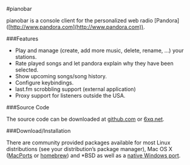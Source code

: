 #pianobar

pianobar is a console client for the personalized web radio [Pandora]
([http://www.pandora.com](http://www.pandora.com)).

###Features

* Play and manage (create, add more music, delete, rename, ...) your stations.
* Rate played songs and let pandora explain why they have been selected.
* Show upcoming songs/song history.
* Configure keybindings.
* last.fm scrobbling support (external application)
* Proxy support for listeners outside the USA.

###Source Code

The source code can be downloaded at [github.com](http://github.com/PromyLOPh/pianobar/)
or [6xq.net](http://6xq.net/projects/pianobar/).

###Download/Installation

There are community provided packages available for most Linux distributions (see your distribution’s package manager), Mac OS X ([MacPorts](http://trac.macports.org/browser/trunk/dports/audio/pianobar/Portfile) or [homebrew](http://brew.sh/)) and *BSD as well as a [native Windows port](https://github.com/thedmd/pianobar-windows).
